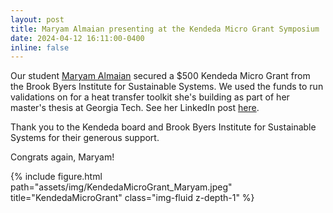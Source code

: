 ```yaml
---
layout: post
title: Maryam Almaian presenting at the Kendeda Micro Grant Symposium
date: 2024-04-12 16:11:00-0400
inline: false
---
```


Our student [Maryam Almaian](https://www.linkedin.com/in/maryam-almaian-83974116b/) secured a $500 Kendeda Micro Grant from the Brook Byers Institute for Sustainable Systems. We used the funds to run validations on for a heat transfer toolkit she's building as part of her master's thesis at Georgia Tech. See her LinkedIn post [here](https://www.linkedin.com/posts/activity-7184935167436681216-sWPK).

Thank you to the Kendeda board and Brook Byers Institute for Sustainable Systems for their generous support.

Congrats again, Maryam!

<div class="row justify-content-sm-center">
    <div class="col-sm-10 mt-3 mt-md-0">
        {% include figure.html path="assets/img/KendedaMicroGrant_Maryam.jpeg" title="KendedaMicroGrant" class="img-fluid z-depth-1" %}
    </div>
</div>
